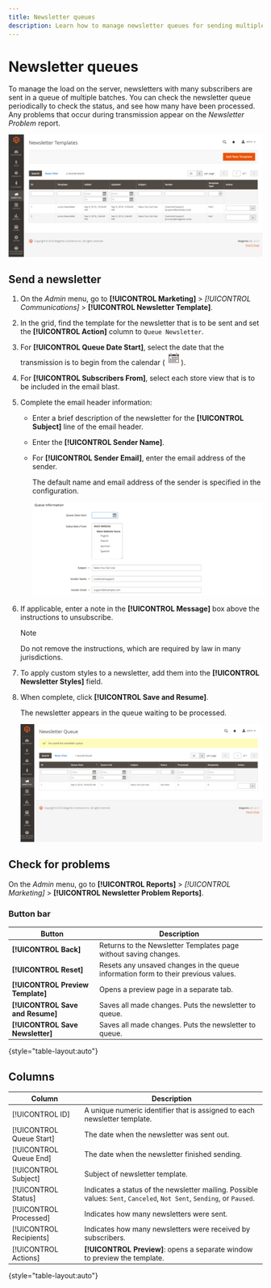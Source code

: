 ```yaml
---
title: Newsletter queues
description: Learn how to manage newsletter queues for sending multiple newsletter batches.
---
```

# Newsletter queues

To manage the load on the server, newsletters with many subscribers are sent in a queue of multiple batches. You can check the newsletter queue periodically to check the status, and see how many have been processed. Any problems that occur during transmission appear on the _Newsletter Problem_ report.

![Newsletter templates - add to newsletter queue](./assets/newsletter-templates-grid.png)<!-- zoom -->

## Send a newsletter

1. On the _Admin_ menu, go to **[!UICONTROL Marketing]** > _[!UICONTROL Communications]_ > **[!UICONTROL Newsletter Template]**.

1. In the grid, find the template for the newsletter that is to be sent and set the **[!UICONTROL Action]** column to `Queue Newsletter`.

1. For **[!UICONTROL Queue Date Start]**, select the date that the transmission is to begin from the calendar (![Calendar icon](../assets/icon-calendar.png)).

1. For **[!UICONTROL Subscribers From]**, select each store view that is to be included in the email blast.

1. Complete the email header information:

    - Enter a brief description of the newsletter for the **[!UICONTROL Subject]** line of the email header.

    - Enter the **[!UICONTROL Sender Name]**.

    - For **[!UICONTROL Sender Email]**, enter the email address of the sender.

      The default name and email address of the sender is specified in the configuration.

      ![Newsletter queue information](./assets/newsletter-queue-information1.png)<!-- zoom -->

1. If applicable, enter a note in the **[!UICONTROL Message]** box above the instructions to unsubscribe.

   >[!NOTE]
   >
   >Do not remove the instructions, which are required by law in many jurisdictions.

1. To apply custom styles to a newsletter, add them into the **[!UICONTROL Newsletter Styles]** field.

1. When complete, click **[!UICONTROL Save and Resume]**.

    The newsletter appears in the queue waiting to be processed.

    ![Newsletter queue](./assets/newsletter-queue-saved.png)<!-- zoom -->

## Check for problems

On the _Admin_ menu, go to **[!UICONTROL Reports]** > _[!UICONTROL Marketing]_ > **[!UICONTROL Newsletter Problem Reports]**.

### Button bar

|Button|Description|
|--- |--- |
|**[!UICONTROL Back]**|Returns to the Newsletter Templates page without saving changes.|
|**[!UICONTROL Reset]**|Resets any unsaved changes in the queue information form to their previous values.|
|**[!UICONTROL Preview Template]**|Opens a preview page in a separate tab.|
|**[!UICONTROL Save and Resume]**|Saves all made changes. Puts the newsletter to queue.|
|**[!UICONTROL Save Newsletter]**|Saves all made changes. Puts the newsletter to queue.|

{style="table-layout:auto"}

## Columns

|Column|Description|
|--- |--- |
|[!UICONTROL ID]|A unique numeric identifier that is assigned to each newsletter template.|
|[!UICONTROL Queue Start]|The date when the newsletter was sent out.|
|[!UICONTROL Queue End]|The date when the newsletter finished sending.|
|[!UICONTROL Subject]|Subject of newsletter template.|
|[!UICONTROL Status]|Indicates a status of the newsletter mailing. Possible values: `Sent`, `Canceled`, `Not Sent`, `Sending`, or `Paused`.|
|[!UICONTROL Processed]|Indicates how many newsletters were sent.|
|[!UICONTROL Recipients]|Indicates how many newsletters were received by subscribers.|
|[!UICONTROL Actions]|**[!UICONTROL Preview]**: opens a separate window to preview the template.|

{style="table-layout:auto"}
